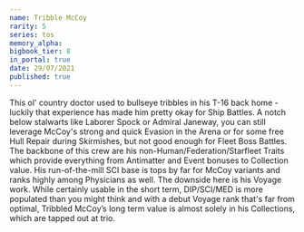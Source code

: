 ```yaml
---
name: Tribble McCoy
rarity: 5
series: tos
memory_alpha:
bigbook_tier: 8
in_portal: true
date: 29/07/2021
published: true
---
```


This ol' country doctor used to bullseye tribbles in his T-16 back home - luckily that experience has made him pretty okay for Ship Battles. A notch below stalwarts like Laborer Spock or Admiral Janeway, you can still leverage McCoy's strong and quick Evasion in the Arena or for some free Hull Repair during Skirmishes, but not good enough for Fleet Boss Battles. The backbone of this crew are his non-Human/Federation/Starfleet Traits which provide everything from Antimatter and Event bonuses to Collection value. His run-of-the-mill SCI base is tops by far for McCoy variants and ranks highly among Physicians as well. The downside here is his Voyage work. While certainly usable in the short term, DIP/SCI/MED is more populated than you might think and with a debut Voyage rank that's far from optimal, Tribbled McCoy’s long term value is almost solely in his Collections, which are tapped out at trio.
